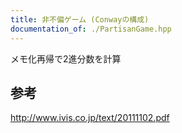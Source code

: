 ```yaml
---
title: 非不偏ゲーム (Conwayの構成)
documentation_of: ./PartisanGame.hpp
---
```

メモ化再帰で2進分数を計算
## 参考
http://www.ivis.co.jp/text/20111102.pdf
